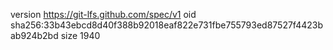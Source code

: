 version https://git-lfs.github.com/spec/v1
oid sha256:33b43ebcd8d40f388b92018eaf822e731fbe755793ed87527f4423bab924b2bd
size 1940
